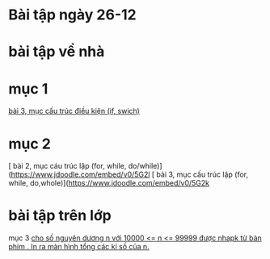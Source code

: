 # Bài tập ngày 26-12  
# bài tập về nhà
# mục 1
[bài 3, mục cấu trúc điều kiện (if, swich)](https://www.jdoodle.com/embed/v0/5G2j)
# mục 2
[ bài 2, mục cáu trúc lập (for, while, do/while)](https://www.jdoodle.com/embed/v0/5G2l
[ bài 3, mục cấu trúc lập (for, while, do,whole)](https://www.jdoodle.com/embed/v0/5G2k
# bài tập trên lớp
mục 3
[ cho số nguyên dương n với 10000 <= n <= 99999 được nhapk từ bàn phím . In ra màn hình tổng các kí số của n.](https://www.jdoodle.com/embed/v0/5G2l)

